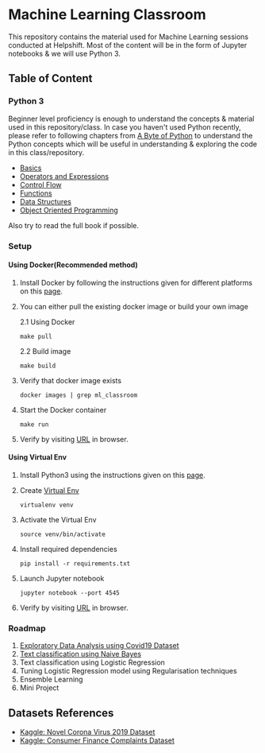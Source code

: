 # Machine Learning Classroom

This repository contains the material used for Machine Learning sessions conducted at Helpshift.
Most of the content will be in the form of Jupyter notebooks & we will use Python 3.

## Table of Content

### Python 3

Beginner level proficiency is enough to understand the concepts & material used in this
repository/class. In case you haven't used Python recently, please refer to following chapters
from [A Byte of Python](https://python.swaroopch.com/) to understand the Python concepts
which will be useful in understanding & exploring the code in this class/repository.

- [Basics](https://python.swaroopch.com/basics.html)
- [Operators and Expressions](https://python.swaroopch.com/op_exp.html)
- [Control Flow](https://python.swaroopch.com/control_flow.html)
- [Functions](https://python.swaroopch.com/functions.html)
- [Data Structures](https://python.swaroopch.com/data_structures.html)
- [Object Oriented Programming](https://python.swaroopch.com/oop.html)

Also try to read the full book if possible.

### Setup

#### Using Docker(Recommended method)

1. Install Docker by following the instructions given for different platforms on this
[page](https://docs.docker.com/install/).

2. You can either pull the existing docker image or build your own image

    2.1 Using Docker

    `make pull`
    
    2.2 Build image

    `make build`
    
3. Verify that docker image exists

   `docker images | grep ml_classroom`
    
4. Start the Docker container

   `make run`
   
5. Verify by visiting [URL](http://localhost:4545) in browser.

#### Using Virtual Env

1. Install Python3 using the instructions given on this [page](https://www.python.org/downloads/).

2. Create [Virtual Env](https://packaging.python.org/tutorials/installing-packages/#creating-and-using-virtual-environments)

   `virtualenv venv`
    
3. Activate the Virtual Env

   `source venv/bin/activate`
   
4. Install required dependencies

   `pip install -r requirements.txt`
   
5. Launch Jupyter notebook

   `jupyter notebook --port 4545`
   
6. Verify by visiting [URL](http://localhost:4545) in browser.

### Roadmap

1. [Exploratory Data Analysis using Covid19 Dataset](eda/covid19.ipynb)
2. [Text classification using Naive Bayes](text_classification_with_naive_bayes/consumer_complaints_classification.ipynb)
3. Text classification using Logistic Regression
4. Tuning Logistic Regression model using Regularisation techniques
5. Ensemble Learning
6. Mini Project

## Datasets References

- [Kaggle: Novel Corona Virus 2019 Dataset](https://www.kaggle.com/sudalairajkumar/novel-corona-virus-2019-dataset)
- [Kaggle: Consumer Finance Complaints Dataset](https://www.kaggle.com/selener/consumer-complaint-database)

